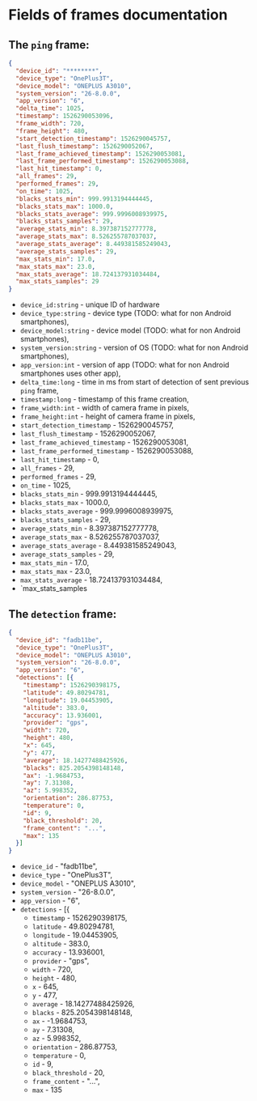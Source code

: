 # Fields of frames documentation

## The `ping` frame:
```json
{
  "device_id": "********",
  "device_type": "OnePlus3T",
  "device_model": "ONEPLUS A3010",
  "system_version": "26-8.0.0",
  "app_version": "6",
  "delta_time": 1025,
  "timestamp": 1526290053096,
  "frame_width": 720,
  "frame_height": 480,
  "start_detection_timestamp": 1526290045757,
  "last_flush_timestamp": 1526290052067,
  "last_frame_achieved_timestamp": 1526290053081,
  "last_frame_performed_timestamp": 1526290053088,
  "last_hit_timestamp": 0,
  "all_frames": 29,
  "performed_frames": 29,
  "on_time": 1025,
  "blacks_stats_min": 999.9913194444445,
  "blacks_stats_max": 1000.0,
  "blacks_stats_average": 999.9996008939975,
  "blacks_stats_samples": 29,
  "average_stats_min": 8.397387152777778,
  "average_stats_max": 8.526255787037037,
  "average_stats_average": 8.449381585249043,
  "average_stats_samples": 29,
  "max_stats_min": 17.0,
  "max_stats_max": 23.0,
  "max_stats_average": 18.724137931034484,
  "max_stats_samples": 29
}
```
* `device_id:string` - unique ID of hardware
* `device_type:string` - device type (TODO: what for non Android smartphones),
* `device_model:string` - device model (TODO: what for non Android smartphones),
* `system_version:string` - version of OS (TODO: what for non Android smartphones),
* `app_version:int` - version of app (TODO: what for non Android smartphones uses other app),
* `delta_time:long` - time in ms from start of detection of sent previous `ping` frame,
* `timestamp:long` - timestamp of this frame creation,
* `frame_width:int` - width of camera frame in pixels,
* `frame_height:int` - height of camera frame in pixels,
* `start_detection_timestamp` - 1526290045757,
* `last_flush_timestamp` - 1526290052067,
* `last_frame_achieved_timestamp` - 1526290053081,
* `last_frame_performed_timestamp` - 1526290053088,
* `last_hit_timestamp` - 0,
* `all_frames` - 29,
* `performed_frames` - 29,
* `on_time` - 1025,
* `blacks_stats_min` - 999.9913194444445,
* `blacks_stats_max` - 1000.0,
* `blacks_stats_average` - 999.9996008939975,
* `blacks_stats_samples` - 29,
* `average_stats_min` - 8.397387152777778,
* `average_stats_max` - 8.526255787037037,
* `average_stats_average` - 8.449381585249043,
* `average_stats_samples` - 29,
* `max_stats_min` - 17.0,
* `max_stats_max` - 23.0,
* `max_stats_average` - 18.724137931034484,
* `max_stats_samples



## The `detection` frame:
```json
{
  "device_id": "fadb11be",
  "device_type": "OnePlus3T",
  "device_model": "ONEPLUS A3010",
  "system_version": "26-8.0.0",
  "app_version": "6",
  "detections": [{
    "timestamp": 1526290398175,
    "latitude": 49.80294781,
    "longitude": 19.04453905,
    "altitude": 383.0,
    "accuracy": 13.936001,
    "provider": "gps",
    "width": 720,
    "height": 480,
    "x": 645,
    "y": 477,
    "average": 18.14277488425926,
    "blacks": 825.2054398148148,
    "ax": -1.9684753,
    "ay": 7.31308,
    "az": 5.998352,
    "orientation": 286.87753,
    "temperature": 0,
    "id": 9,
    "black_threshold": 20,
    "frame_content": "...",
    "max": 135
  }]
}
```

* `device_id` - "fadb11be",
* `device_type` - "OnePlus3T",
* `device_model` - "ONEPLUS A3010",
* `system_version` - "26-8.0.0",
* `app_version` - "6",
* `detections` - [{
   * `timestamp` - 1526290398175,
   * `latitude` - 49.80294781,
   * `longitude` - 19.04453905,
   * `altitude` - 383.0,
   * `accuracy` - 13.936001,
   * `provider` - "gps",
   * `width` - 720,
   * `height` - 480,
   * `x` - 645,
   * `y` - 477,
   * `average` - 18.14277488425926,
   * `blacks` - 825.2054398148148,
   * `ax` - -1.9684753,
   * `ay` - 7.31308,
   * `az` - 5.998352,
   * `orientation` - 286.87753,
   * `temperature` - 0,
   * `id` - 9,
   * `black_threshold` - 20,
   * `frame_content` - "...",
   * `max` - 135
